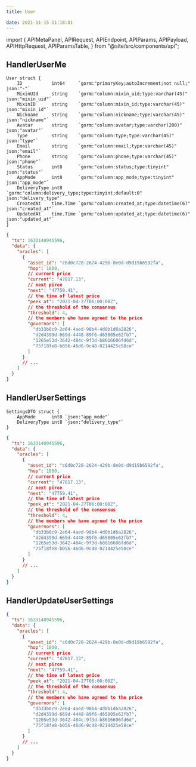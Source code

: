 ```yaml
---
title: User

date: 2021-11-15 11:18:01
---
```


import {
APIMetaPanel,
APIRequest,
APIEndpoint,
APIParams,
APIPayload,
APIHttpRequest,
APIParamsTable,
} from "@site/src/components/api";

## HandlerUserMe

<APIHttpRequest requestType="POST" url="/v1/user/me" description = ""/>

<APIParamsTable 
    paramType = "response" 
    params = '[{
        "param":"code",
        "dataType" : "int",
        "description":"This is return result code. If succeed returns 0, else returns 50000",
        "optional":false
    },{
        "param":"data",
        "dataType" : "*User",
        "description":"Returns current user",
        "optional":false
    },{
        "param":"msg",
        "dataType" : "string",
        "description":"This is return message. If succeed returns `success`, else returns error message",
        "optional":false
    }]'
/>

    User struct {
    	ID           int64     `gorm:"primaryKey;autoIncrement;not null;" json:"-"`
    	MixinUId     string    `gorm:"column:mixin_uid;type:varchar(45)" json:"mixin_uid"`
    	MixinID      string    `gorm:"column:mixin_id;type:varchar(45)" json:"mixin_id"`
    	Nickname     string    `gorm:"column:nickname;type:varchar(45)" json:"nickname"`
    	Avatar       string    `gorm:"column:avatar;type:varchar(200)" json:"avatar"`
    	Type         string    `gorm:"column:type;type:varchar(45)" json:"type"`
    	Email        string    `gorm:"column:email;type:varchar(45)" json:"email"`
    	Phone        string    `gorm:"column:phone;type:varchar(45)" json:"phone"`
    	Status       int8      `gorm:"column:status;type:tinyint" json:"status"`
    	AppMode      int8      `gorm:"column:app_mode;type:tinyint" json:"app_mode"`
    	DeliveryType int8      `gorm:"column:delivery_type;type:tinyint;default:0" json:"delivery_type"`
    	CreatedAt    time.Time `gorm:"column:created_at;type:datetime(6)" json:"created_at"`
    	UpdatedAt    time.Time `gorm:"column:updated_at;type:datetime(6)" json:"updated_at"`
    }

```json title="Response"
{
  "ts": 1633140945596,
  "data": {
    "oracles": [
      {
        "asset_id": "c6d0c728-2624-429b-8e0d-d9d19b6592fa",
        "hop": 1800,
        // current price
        "current": "47817.13",
        // next pirce
        "next": "47759.41",
        // the time of latest price
        "peek_at": "2021-04-27T06:00:00Z",
        // the threshold of the consensus
        "threshold": 4,
        // the members who have agreed to the price
        "governors": [
          "db33b0c9-2e64-4aed-98b4-4d0b1d6a2826",
          "d2d4399d-669d-4448-89f6-d65805e62fb7",
          "1265e53d-3642-484c-9f3d-b8616606fd6d",
          "75f18fe8-b056-46d6-9c48-0214425e58ce"
        ]
      }
      // ...
    ]
  }
}
```

## HandlerUserSettings

<APIHttpRequest requestType="GET" url="/v1/user-settings" description = ""/>

<APIParamsTable 
    paramType = "response" 
    params = '[{
        "param":"code",
        "dataType" : "int",
        "description":"This is return result code. If succeed returns 0, else returns 50000",
        "optional":false
    },{
        "param":"data",
        "dataType" : "*SettingsDTO",
        "description":"Returns current user",
        "optional":false
    },{
        "param":"msg",
        "dataType" : "string",
        "description":"This is return message. If succeed returns `success`, else returns error message",
        "optional":false
    }]'
/>

    SettingsDTO struct {
    	AppMode      int8 `json:"app_mode"`
    	DeliveryType int8 `json:"delivery_type"`
    }

```json title="Response"
{
  "ts": 1633140945596,
  "data": {
    "oracles": [
      {
        "asset_id": "c6d0c728-2624-429b-8e0d-d9d19b6592fa",
        "hop": 1800,
        // current price
        "current": "47817.13",
        // next pirce
        "next": "47759.41",
        // the time of latest price
        "peek_at": "2021-04-27T06:00:00Z",
        // the threshold of the consensus
        "threshold": 4,
        // the members who have agreed to the price
        "governors": [
          "db33b0c9-2e64-4aed-98b4-4d0b1d6a2826",
          "d2d4399d-669d-4448-89f6-d65805e62fb7",
          "1265e53d-3642-484c-9f3d-b8616606fd6d",
          "75f18fe8-b056-46d6-9c48-0214425e58ce"
        ]
      }
      // ...
    ]
  }
}
```

## HandlerUpdateUserSettings

<APIHttpRequest requestType="POST" url="/v1/user-settings" description = ""/>

<APIParamsTable 
    paramType = "response" 
    params = '[{
        "param":"code",
        "dataType" : "int",
        "description":"This is return result code. If succeed returns 0, else returns 50000",
        "optional":false
    },{
        "param":"msg",
        "dataType" : "string",
        "description":"This is return message. If succeed returns `success`, else returns error message",
        "optional":false
    }]'
/>

```json title="Response"
{
  "ts": 1633140945596,
  "data": {
    "oracles": [
      {
        "asset_id": "c6d0c728-2624-429b-8e0d-d9d19b6592fa",
        "hop": 1800,
        // current price
        "current": "47817.13",
        // next pirce
        "next": "47759.41",
        // the time of latest price
        "peek_at": "2021-04-27T06:00:00Z",
        // the threshold of the consensus
        "threshold": 4,
        // the members who have agreed to the price
        "governors": [
          "db33b0c9-2e64-4aed-98b4-4d0b1d6a2826",
          "d2d4399d-669d-4448-89f6-d65805e62fb7",
          "1265e53d-3642-484c-9f3d-b8616606fd6d",
          "75f18fe8-b056-46d6-9c48-0214425e58ce"
        ]
      }
      // ...
    ]
  }
}
```
